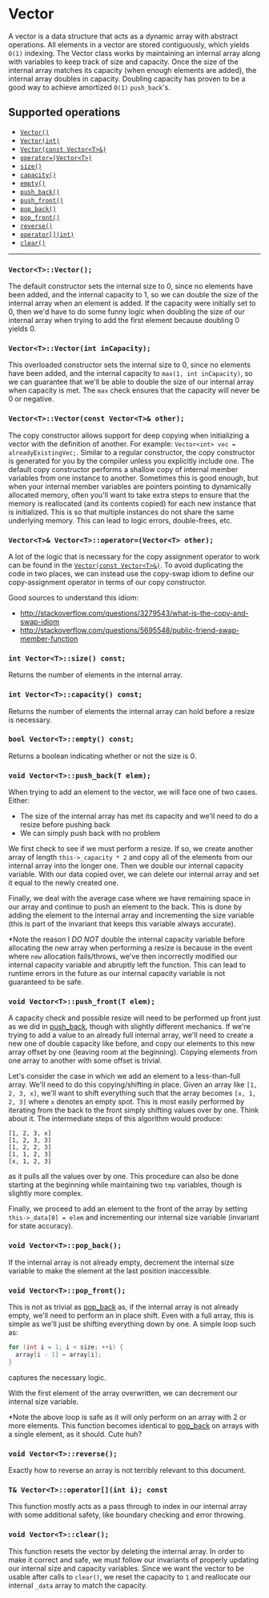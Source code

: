 # Vector

A vector is a data structure that acts as a dynamic array with abstract operations. All elements in a vector are stored contiguously,
which yields `O(1)` indexing. The Vector class works by maintaining an internal array along with variables to keep track of size and
capacity. Once the size of the internal array matches its capacity (when enough elements are added), the internal array doubles in capacity.
Doubling capacity has proven to be a good way to achieve amortized `O(1)` `push_back`'s.

## Supported operations

 - [`Vector()`](#default-constructor)
 - [`Vector(int)`](#overloaded-constructor)
 - [`Vector(const Vector<T>&)`](#copy-constructor)
 - [`operator=(Vector<T>)`](#copy-assignment)
 - [`size()`](#size)
 - [`capacity()`](#capacity)
 - [`empty()`](#empty)
 - [`push_back()`](#push_back)
 - [`push_front()`](#push_front)
 - [`pop_back()`](#pop_back)
 - [`pop_front()`](#pop_front)
 - [`reverse()`](#reverse)
 - [`operator[](int)`](#brackets)
 - [`clear()`](#clear)

----

<a name="default-constructor"></a>
### `Vector<T>::Vector();`

The default constructor sets the internal size to 0, since no elements have been added, and the internal capacity to 1, so we can
double the size of the internal array when an element is added. If the capacity were initially set to 0, then we'd have to do some
funny logic when doubling the size of our internal array when trying to add the first element because doubling 0 yields 0.

<a name="overloaded-constructor"></a>
### `Vector<T>::Vector(int inCapacity);`

This overloaded constructor sets the internal size to 0, since no elements have been added, and the internal capacity to
`max(1, int inCapacity)`, so we can guarantee that we'll be able to double the size of our internal array when capacity is
met. The `max` check ensures that the capacity will never be 0 or negative.

<a name="copy-constructor"></a>
### `Vector<T>::Vector(const Vector<T>& other);`

The copy constructor allows support for deep copying when initializing a vector with the definition of another.
For example: `Vector<int> vec = alreadyExistingVec;`. Similar to a regular constructor, the copy constructor
is generated for you by the compiler unless you explicitly include one. The default copy constructor performs
a shallow copy of internal member variables from one instance to another. Sometimes this is good enough, but
when your internal member variables are pointers pointing to dynamically allocated memory, often you'll want to
take extra steps to ensure that the memory is reallocated (and its contents copied) for each new instance that is
initialized. This is so that multiple instances do not share the same underlying memory. This can lead to logic
errors, double-frees, etc.

<a name="copy-assignment"></a>
### `Vector<T>& Vector<T>::operator=(Vector<T> other);`

A lot of the logic that is necessary for the copy assignment operator to work can be found in the
[`Vector(const Vector<T>&)`](#copy-constructor). To avoid duplicating the code in two places, we can instead
use the copy-swap idiom to define our copy-assignment operator in terms of our copy constructor.

Good sources to understand this idiom:

 - http://stackoverflow.com/questions/3279543/what-is-the-copy-and-swap-idiom
 - http://stackoverflow.com/questions/5695548/public-friend-swap-member-function

<a name="size"></a>
### `int Vector<T>::size() const;`

Returns the number of elements in the internal array.

<a name="capacity"></a>
### `int Vector<T>::capacity() const;`

Returns the number of elements the internal array can hold before a resize is necessary.

<a name="empty"></a>
### `bool Vector<T>::empty() const;`

Returns a boolean indicating whether or not the size is 0.

<a name="push_back"></a>
### `void Vector<T>::push_back(T elem);`

When trying to add an element to the vector, we will face one of two cases. Either:

 - The size of the internal array has met its capacity and we'll need to do a resize before pushing back
 - We can simply push back with no problem

We first check to see if we must perform a resize. If so, we create another array of length `this->_capacity * 2` and copy
all of the elements from our internal array into the longer one. Then we double our internal capacity variable. With our data
copied over, we can delete our internal array and set it equal to the newly created one.

Finally, we deal with the average case where we have remaining space in our array and continue to push an element to the back.
This is done by adding the element to the internal array and incrementing the size variable (this is part of the invariant that
keeps this variable always accurate).

\*Note the reason I *DO NOT* double the internal capacity variable before allocating the new array when performing a resize is
because in the event where `new` allocation fails/throws, we've then incorrectly modified our internal capacity variable and
abruptly left the function. This can lead to runtime errors in the future as our internal capacity variable is not guaranteed to
be safe.

<a name="push_front"></a>
### `void Vector<T>::push_front(T elem);`

A capacity check and possible resize will need to be performed up front just as we did in <a href="#push_back">push_back</a>, though
with slightly different mechanics. If we're trying to add a value to an already full internal array, we'll need to create a new one of
double capacity like before, and copy our elements to this new array offset by one (leaving room at the beginning). Copying elements
from one array to another with some offset is trivial.

Let's consider the case in which we add an element to a less-than-full array. We'll need to do this copying/shifting in place. Given an
array like `[1, 2, 3, x]`, we'll want to shift everything such that the array becomes `[x, 1, 2, 3]` where `x` denotes an empty spot. This
is most easily performed by iterating from the back to the front simply shifting values over by one. Think about it. The intermediate steps
of this algorithm would produce:

```
[1, 2, 3, x]
[1, 2, 3, 3]
[1, 2, 2, 3]
[1, 1, 2, 3]
[x, 1, 2, 3]
```

as it pulls all the values over by one. This procedure can also be done starting at the beginning while maintaining
two `tmp` variables, though is slightly more complex.

Finally, we proceed to add an element to the front of the array by setting `this->_data[0] = elem` and incrementing our
internal size variable (invariant for state accuracy).

<a name="pop_back"></a>
### `void Vector<T>::pop_back();`

If the internal array is not already empty, decrement the internal size variable to make the element at the last position inaccessible.

<a name="pop_front"></a>
### `void Vector<T>::pop_front();`

This is not as trivial as <a href="#pop_back">pop_back</a> as, if the internal array is not already empty, we'll need to
perform an in place shift. Even with a full array, this is simple as we'll just be shifting everything down by one.
A simple loop such as:

```cpp
for (int i = 1; i < size; ++i) {
  array[i - 1] = array[i];
}
```

captures the necessary logic.

With the first element of the array overwritten, we can decrement our internal size variable.

\*Note the above loop is safe as it will only perform on an array with 2 or more elements. This function becomes identical to
<a href="#pop_back">pop_back</a> on arrays with a single element, as it should. Cute huh?

<a name="reverse"></a>
### `void Vector<T>::reverse();`

Exactly how to reverse an array is not terribly relevant to this document.

<a name="brackets"></a>
### `T& Vector<T>::operator[](int i); const`

This function mostly acts as a pass through to index in our internal array with some additional safety, like boundary checking and error throwing.

<a name="clear"></a>
### `void Vector<T>::clear();`

This function resets the vector by deleting the internal array. In order to make it correct and safe, we must follow our invariants of properly
updating our internal size and capacity variables. Since we want the vector to be usable after calls to `clear()`, we reset the capacity to `1`
and reallocate our internal `_data` array to match the capacity.
